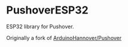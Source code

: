 # PushoverESP32

ESP32 library for Pushover.

Originally a fork of [ArduinoHannover/Pushover](https://github.com/ArduinoHannover/Pushover)